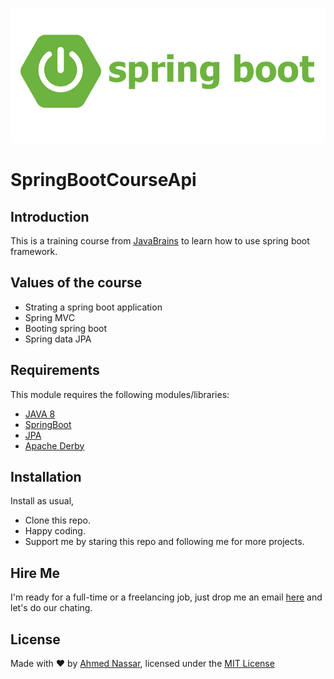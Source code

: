 ![Configuration Screenshot](/course-api/images/logo.png)

# SpringBootCourseApi

## Introduction

This is a training course from [JavaBrains](https://javabrains.io/courses/spring_bootquickstart) to learn how to use spring boot framework.

## Values of the course

* Strating a spring boot application
* Spring MVC
* Booting spring boot
* Spring data JPA

## Requirements

This module requires the following modules/libraries:

* [JAVA 8](https://docs.oracle.com/javase/8/docs)
* [SpringBoot](https://docs.spring.io/spring-boot/docs/current/reference/htmlsingle)
* [JPA](https://docs.spring.io/spring-data/jpa/docs/current/reference/html)
* [Apache Derby](https://db.apache.org/derby/manuals)

## Installation

Install as usual,
* Clone this repo.
* Happy coding.
* Support me by staring this repo and following me for more projects.

## Hire Me
I'm ready for a full-time or a freelancing job, just drop me an email [here](https://www.inassar.me) and let's do our chating.

## License
Made with :heart: by [Ahmed Nassar](https://github.com/ranger163), licensed under the [MIT License](LICENSE)
